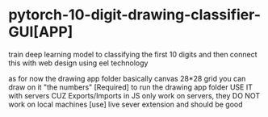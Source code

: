 # pytorch-10-digit-drawing-classifier-GUI[APP]
train deep learning model to classifying the first 10 digits 
and then connect this with web design using eel technology 

as for now the drawing app folder basically canvas 28*28 grid you can
draw on it "the numbers"
[Required] to run the drawing app folder USE IT with servers 
CUZ Exports/Imports in JS only work on servers, they DO NOT work on local machines
[use] live sever extension and should be good

